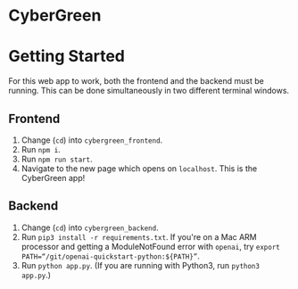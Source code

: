 # CyberGreen

# Getting Started
For this web app to work, both the frontend and the backend must be running. This can be done simultaneously in two different terminal windows.

## Frontend
1. Change (`cd`) into `cybergreen_frontend`.
2. Run `npm i`.
3. Run `npm run start`.
4. Navigate to the new page which opens on `localhost`. This is the CyberGreen app!

## Backend
1. Change (`cd`) into `cybergreen_backend`.
2. Run `pip3 install -r requirements.txt`. If you're on a Mac ARM processor and getting a ModuleNotFound error with `openai`, try `export PATH=“/git/openai-quickstart-python:${PATH}”`.
3. Run `python app.py`. (If you are running with Python3, run `python3 app.py`.)